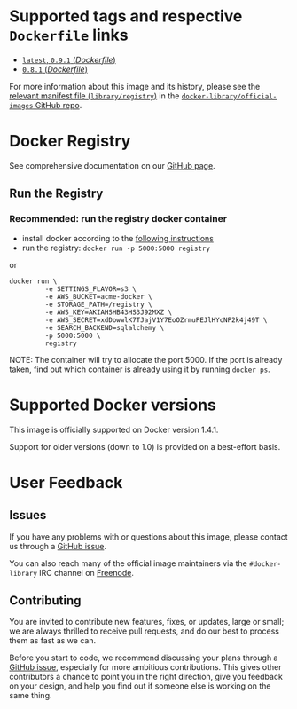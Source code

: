# Supported tags and respective `Dockerfile` links

- [`latest`, `0.9.1` (*Dockerfile*)](https://github.com/docker/docker-registry/blob/0.9.1/Dockerfile)
- [`0.8.1` (*Dockerfile*)](https://github.com/docker/docker-registry/blob/0.8.1/Dockerfile)

For more information about this image and its history, please see the [relevant
manifest file
(`library/registry`)](https://github.com/docker-library/official-images/blob/master/library/registry)
in the [`docker-library/official-images` GitHub
repo](https://github.com/docker-library/official-images).

# Docker Registry

See comprehensive documentation on our [GitHub
page](https://github.com/docker/docker-registry).

## Run the Registry

### Recommended: run the registry docker container

 * install docker according to the [following
   instructions](http://docs.docker.io/installation/#installation)
 * run the registry: `docker run -p 5000:5000 registry`

or

```
docker run \
         -e SETTINGS_FLAVOR=s3 \
         -e AWS_BUCKET=acme-docker \
         -e STORAGE_PATH=/registry \
         -e AWS_KEY=AKIAHSHB43HS3J92MXZ \
         -e AWS_SECRET=xdDowwlK7TJajV1Y7EoOZrmuPEJlHYcNP2k4j49T \
         -e SEARCH_BACKEND=sqlalchemy \
         -p 5000:5000 \
         registry
```

NOTE: The container will try to allocate the port 5000. If the port is already
taken, find out which container is already using it by running `docker ps`.

# Supported Docker versions

This image is officially supported on Docker version 1.4.1.

Support for older versions (down to 1.0) is provided on a best-effort basis.

# User Feedback

## Issues

If you have any problems with or questions about this image, please contact us
 through a [GitHub issue](https://github.com/docker/docker-registry/issues).

You can also reach many of the official image maintainers via the
`#docker-library` IRC channel on [Freenode](https://freenode.net).

## Contributing

You are invited to contribute new features, fixes, or updates, large or small;
we are always thrilled to receive pull requests, and do our best to process them
as fast as we can.

Before you start to code, we recommend discussing your plans
through a [GitHub issue](https://github.com/docker/docker-registry/issues), especially for more ambitious
contributions. This gives other contributors a chance to point you in the right
direction, give you feedback on your design, and help you find out if someone
else is working on the same thing.
